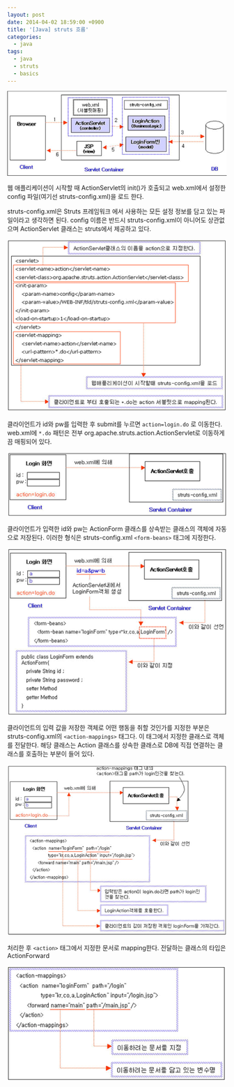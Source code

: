 ```yaml
---
layout: post
date: 2014-04-02 18:59:00 +0900
title: '[Java] struts 흐름'
categories:
  - java
tags:
  - java
  - struts
  - basics
---
```


![](/images/struts-1.png)

웹 애플리케이션이 시작할 때 ActionServlet의 init()가 호출되고 web.xml에서 설정한 config 파일(여기선 struts-config.xml)을 로드 한다.

struts-config.xml은 Struts 프레임워크 에서 사용하는 모든 설정 정보를 담고 있는 파일이라고 생각하면 된다. config 이름은 반드시 struts-config.xml이 아니어도 상관없으며 ActionServlet 클래스는 struts에서 제공하고 있다.

![](/images/struts-2.png)

클라이언트가 id와 pw를 입력한 후 submit를 누르면 `action=login.do` 로 이동한다. web.xml에 `*.do` 패턴은 전부 org.apache.struts.action.ActionServlet로 이동하게끔 매핑되어 있다.

![](/images/struts-3.png)

클라이언트가 입력한 id와 pw는 ActionForm 클래스를 상속받는 클래스의 객체에 자동으로 저장된다. 이러한 형식은 struts-config.xml `<form-beans>` 태그에 지정한다.

![](/images/struts-4.png)

클라이언트의 입력 값을 저장한 객체로 어떤 행동을 취할 것인가를 지정한 부분은 struts-config.xml의 `<action-mappings>` 태그다. 이 태그에서 지정한 클래스로 객체를 전달한다. 해당 클래스는 Action 클래스를 상속한 클래스로 DB에 직접 연결하는 클래스를 호출하는 부분이 들어 있다.

![](/images/struts-5.png)

처리한 후 `<action>` 태그에서 지정한 문서로 mapping한다. 전달하는 클래스의 타입은 ActionForward

![](/images/struts-6.png)
